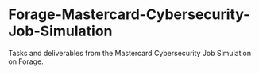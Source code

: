 # Forage-Mastercard-Cybersecurity-Job-Simulation
Tasks and deliverables from the Mastercard Cybersecurity Job Simulation on Forage.
